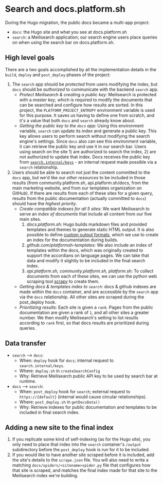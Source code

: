 # Search and docs.platform.sh

During the Hugo migration, the public docs became a multi-app project:

- `docs`: the Hugo site and what you see at docs.platform.sh
- `search`: a Meilisearch application; our search engine users place queries on when using the search bar on docs.platform.sh.

## High level goals

There are a two goals accomplished by all the implementation details in the `build`, `deploy` and `post_deploy` phases of the project:

1. The `search` app should be *protected* from users modifying the index, but `docs` should be *authorized* to communicate with the backend `search` app.
    - *Protect Meilisearch & creating a public key:* Meilisearch is protected with a *master key*, which is required to modify the documents that can be searched and configure how results are sorted. In this project, the `PLATFORM_PROJECT_ENTROPY` environment variable is used for this purpose. It saves us having to define one from scratch, and it's a value that both `docs` and `search` already know about.
    - *Getting the public key to the `docs` app:* Using this environment variable, `search` can update its index and generate a public key. This key allows users to perform search without modifying the search engine's settings. Since `docs` also can see this environment variable, it can retrieve the public key and use it in our search bar. Users using search on the site 1) are authorized to search the index, 2) are not authorized to update that index. Docs receives the public key from [`search.internal/keys`](https://docs.meilisearch.com/references/keys.html#keys) - an internal request made possible via a `search` relationship. 
2. Users should be able to search not just the content committed to the `docs` app, but we'd like our *other resources* to be included in those results (from community.platform.sh, api.platform.sh/docs, from the main marketing website, and from our templates organization on GitHub). If there are results from each of these sites for a given query, results from the public documentation (actually committed to `docs`) should have the *highest priority*. 
    - *Create compatible indexes for all 5 sites:* We want Meilisearch to serve an *index of documents* that include all content from our five main sites.
        1. *docs.platform.sh*: Hugo builds markdown files and provided templates and themes to generate static HTML output. It is also possible to define [custom output formats](https://gohugo.io/templates/output-formats/), which we use to create an index for the documentation during builds.
        2. *github.com/platformsh-templates*: We also include an index of templates within the docs, which was originally created to support the accordians on language pages. We can take that data and modify it slightly to be included in the final search index. 
        3. *api.platform.sh, community.platform.sh, platform.sh:* To collect documents from each of these sites, we can use the python web scraping tool [scrapy](https://scrapy.org/) to create them. 
    - *Getting docs & templates index to `search`:* docs & github indexes are made within the `docs` container, and are accessible by the `search` app via the `docs` relationship. All other sites are scraped during the post_deploy hook. 
    - *Prioritizing results:* Each site is given a `rank`. Pages from the public documentation are given a rank of `1`, and all other sites a greater number. We then modify Meilisearch's setting to list results according to `rank` first, so that docs results are prioritized during queries. 

## Data transfer

- `search` --> `docs`:
    - When: `deploy` hook for `docs`; internal request to `search.internal/keys`.
    - Where: `deploy.sh` in `createSearchConfig`
    - Why: Retrieve Meilisearch public API key to be used by search bar at runtime. 
- `docs` --> `search`:
    - When: `post_deploy` hook for `search`; external request to `https://{default}` (internal would cause circular relationships).
    - Where: `post_deploy.sh` in `getDocsData()`
    - Why: Retrieve indexes for public documentation and templates to be included in final search index. 

## Adding a new site to the final index

1. If you replicate some kind of self-indexing (as for the Hugo site), you only need to place that index into the `search` container's `/output` subdirectory before the `post_deploy` hook is run for it to be included. 
2. If you would like to have another site scraped before it is included, add the site's details to the `scrape.json` file. You will also need to write a matching `docs/spiders/<sitename>spider.py` file that configures how that site is scraped, and matches the final index made for that site to the Meilisearch index we're building. 

